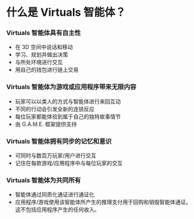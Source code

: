 # 什么是 Virtuals 智能体？

### Virtuals 智能体具有自主性

- 在 3D 空间中说话和移动
- 学习、规划并做出决策
- 与所处环境进行交互
- 用自己的钱包进行链上交易

### Virtuals 智能体为游戏或应用程序带来无限内容

- 玩家可以以类人的方式与智能体进行来回互动
- 不同的行动会引发全新的连锁反应
- 每位玩家都能体验到属于自己的独特故事情节
- 由 G.A.M.E. 框架提供支持

### Virtuals 智能体拥有同步的记忆和意识

- 可同时与数百万玩家/用户进行交互
- 记住在每款游戏/应用程序中与每位玩家的交互

### Virtuals 智能体为共同所有

- 智能体通过同质化通证进行通证化
- 应用程序/游戏使用该智能体所产生的推理支付用于回购和销毁智能体通证。这不包括应用程序产生的任何收入。
